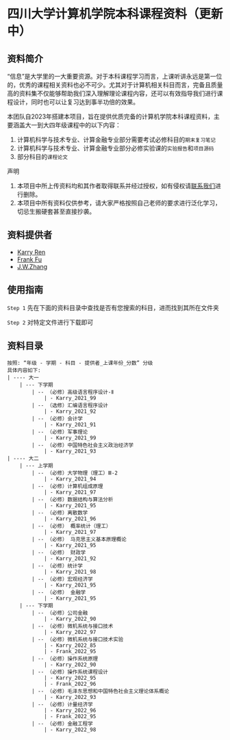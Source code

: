 # 四川大学计算机学院本科课程资料（更新中）

## 资料简介

“信息”是大学里的一大重要资源。对于本科课程学习而言，上课听讲永远是第一位的，优秀的课程相关资料也必不可少。尤其对于计算机相关科目而言，完备且质量高的资料集不仅能够帮助我们深入理解理论课程内容，还可以有效指导我们进行课程设计，同时也可以让复习达到事半功倍的效果。

本团队自2023年搭建本项目，旨在提供优质完备的计算机学院本科课程资料，主要涵盖大一到大四年级课程中的以下内容：

1. 计算机科学与技术专业、计算金融专业部分需要考试必修科目的`期末复习笔记`
2. 计算机科学与技术专业、计算金融专业部分必修实验课的`实验报告`和`项目源码`
3. 部分科目的`课程论文`

声明

1. 本项目中所上传资料均和其作者取得联系并经过授权，如有侵权请[联系我们](KarryRenKai@outlook.com)进行删除。
2. 本项目中所有资料仅供参考，请大家严格按照自己老师的要求进行泛化学习，切忌生搬硬套甚至直接抄袭。



## 资料提供者

- [Karry Ren](KarryRenKai@outlook.com)
- [Frank Fu]()
- [J.W.Zhang]()

## 使用指南
`Step 1` 先在下面的资料目录中查找是否有您搜索的科目，进而找到其所在文件夹

`Step 2` 对特定文件进行下载即可

## 资料目录
```properties
按照: “年级 - 学期 - 科目 - 提供者_上课年份_分数” 分级
具体内容如下:
| ---- 大一
	| --- 下学期
		| -- （必修）高级语言程序设计-Ⅱ
			| - Karry_2021_99
		| -- （选修）汇编语言程序设计
			| - Karry_2021_92
		| -- （必修）会计学
			| - Karry_2021_91
		| -- （必修）军事理论
			| - Karry_2021_99
		| -- （必修）中国特色社会主义政治经济学
			| - Karry_2021_93
| ---- 大二
	| --- 上学期
		| -- （必修）大学物理（理工）Ⅲ-2
			| - Karry_2021_94
		| -- （必修）计算机组成原理
			| - Karry_2021_97
		| -- （必修）数据结构与算法分析
			| - Karry_2021_95
		| -- （必修）离散数学
			| - Karry_2021_96
		| -- （必修） 概率统计（理工）
			| - Karry_2021_97
		| -- （必修） 马克思主义基本原理概论
			| - Karry_2021_95
		| -- （必修） 财政学
			| - Karry_2021_92
		| -- （必修）统计学
			| - Karry_2021_98
		| -- （必修）宏观经济学
			| - Karry_2021_95
		| -- （必修） 金融学
			| - Karry_2021_95
	| --- 下学期
		| -- （必修）公司金融
			| - Karry_2022_90
		| -- （必修）微机系统与接口技术
			| - Karry_2022_97
		| -- （必修）微机系统与接口技术实验
			| - Karry_2022_85
			| - Frank_2022_95
		| -- （必修）操作系统原理
			| - Karry_2022_90
		| -- （必修）操作系统课程设计
			| - Karry_2022_95
			| - Frank_2022_96
		| -- （必修）毛泽东思想和中国特色社会主义理论体系概论
			| - Karry_2022_93
		| -- （必修）计量经济学
			| - Karry_2022_96
			| - Frank_2022_95
		| -- （必修）金融工程学
			| - Karry_2022_98
	
```

